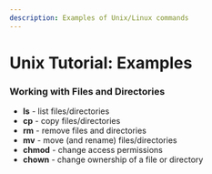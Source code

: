 ```yaml
---
description: Examples of Unix/Linux commands
---
```


# Unix Tutorial: Examples

### Working with Files and Directories

* **ls** - list files/directories
* **cp** - copy files/directories
* **rm** - remove files and directories
* **mv** - move \(and rename\) files/directories
* **chmod** - change access permissions
* **chown** - change ownership of a file or directory



